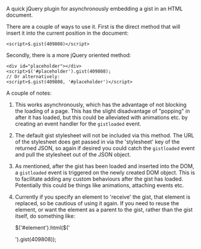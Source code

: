 A quick jQuery plugin for asynchronously embedding a gist in an HTML document.

There are a couple of ways to use it. First is the direct method that will insert it into the current position in the document:

	<script>$.gist(409808)</script>

Secondly, there is a more jQuery oriented method:

	<div id="placeholder"></div>
	<script>$('#placeholder').gist(409808);
	// Or alternatively:
	<script>$.gist(409808, '#placeholder')</script>

A couple of notes:

1. This works asynchronously, which has the advantage of not blocking the loading of a page. This has the slight disadvantage of "popping" in after it has loaded, but this could be alleviated with animations etc. by creating an event handler for the `gistloaded` event.

2. The default gist stylesheet will not be included via this method. The URL of the stylesheet does get passed in via the 'stylesheet' key of the returned JSON, so again if desired you could catch the `gistloaded` event and pull the stylesheet out of the JSON object.

3. As mentioned, after the gist has been loaded and inserted into the DOM, a `gistloaded` event is triggered on the newly created DOM object. This is to facilitate adding any custom behaviours after the gist has loaded. Potentially this could be things like animations, attaching events etc.

4. Currently if you specify an element to 'receive' the gist, that element is replaced, so be cautious of using it again. If you need to reuse the element, or want the element as a parent to the gist, rather than the gist itself, do something like:

	$('#element').html($('<div />').gist(409808));
